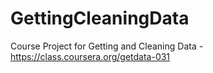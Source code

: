# GettingCleaningData
Course Project for Getting and Cleaning Data - https://class.coursera.org/getdata-031
